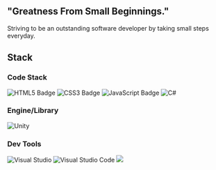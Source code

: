 ## "Greatness From Small Beginnings."

Striving to be an outstanding software developer by taking small steps everyday.

## Stack

### Code Stack

![HTML5 Badge](https://img.shields.io/badge/HTML5-E34F26?logo=html5&logoColor=fff&style=for-the-badge) ![CSS3 Badge](https://img.shields.io/badge/CSS3-1572B6?logo=css3&logoColor=fff&style=for-the-badge) ![JavaScript Badge](https://img.shields.io/badge/JavaScript-F7DF1E?logo=javascript&logoColor=000&style=for-the-badge) ![C#](https://img.shields.io/badge/c%23-%23239120.svg?style=for-the-badge&logo=csharp&logoColor=white)
### Engine/Library

![Unity](https://img.shields.io/badge/unity-%23000000.svg?style=for-the-badge&logo=unity&logoColor=white)

### Dev Tools

![Visual Studio](https://img.shields.io/badge/Visual%20Studio-5C2D91.svg?style=for-the-badge&logo=visual-studio&logoColor=white) ![Visual Studio Code](https://img.shields.io/badge/Visual%20Studio%20Code-0078d7.svg?style=for-the-badge&logo=visual-studio-code&logoColor=white) <img src="https://img.shields.io/badge/git-F05032?style=for-the-badge&logo=git&logoColor=white">
